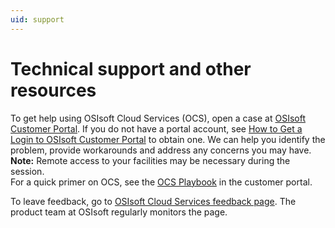 ```yaml
---
uid: support
---
```


# Technical support and other resources

To get help using OSIsoft Cloud Services (OCS), open a case at [OSIsoft Customer Portal](https://my.osisoft.com/).
If you do not have a portal account, see [How to Get a Login to OSIsoft Customer Portal](https://explore.osisoft.com/myosisoft-customer-portal/how-to-get-a-login) to obtain one. 
We can help you identify the problem, provide workarounds and address any concerns you may have.  
**Note:** Remote access to your facilities may be necessary during the session.   
For a quick primer on OCS, see the [OCS Playbook](https://customers.osisoft.com/s/knowledgearticle?knowledgeArticleUrl=Playbook-OSIsoft-Cloud-Services) in the customer portal. 

To leave feedback, go to [OSIsoft Cloud Services feedback page](https://feedback.osisoft.com/forums/597811-osisoft-cloud-services). 
The product team at OSIsoft regularly monitors the page. 
